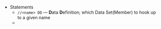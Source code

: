 - Statements
	- `//<name> DD`  — **D**ata **D**efinition; which Data Set(Member) to hook up to a given name
	-